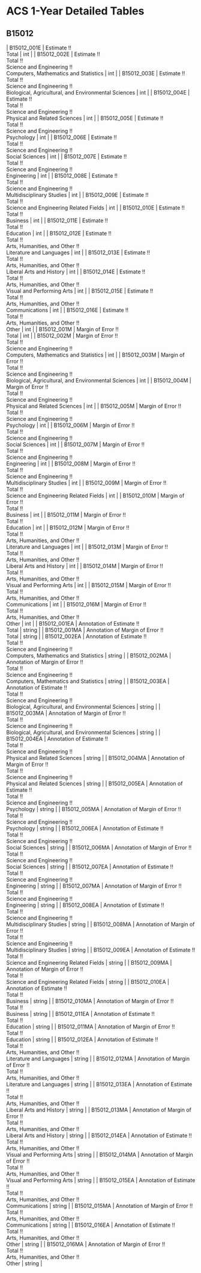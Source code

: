 # ACS 1-Year Detailed Tables

## B15012

| B15012_001E | Estimate !!<br>Total | int |
| B15012_002E | Estimate !!<br>Total !!<br>Science and Engineering !!<br>Computers, Mathematics and Statistics | int |
| B15012_003E | Estimate !!<br>Total !!<br>Science and Engineering !!<br>Biological, Agricultural, and Environmental Sciences | int |
| B15012_004E | Estimate !!<br>Total !!<br>Science and Engineering !!<br>Physical and Related Sciences | int |
| B15012_005E | Estimate !!<br>Total !!<br>Science and Engineering !!<br>Psychology | int |
| B15012_006E | Estimate !!<br>Total !!<br>Science and Engineering !!<br>Social Sciences | int |
| B15012_007E | Estimate !!<br>Total !!<br>Science and Engineering !!<br>Engineering | int |
| B15012_008E | Estimate !!<br>Total !!<br>Science and Engineering !!<br>Multidisciplinary Studies | int |
| B15012_009E | Estimate !!<br>Total !!<br>Science and Engineering Related Fields | int |
| B15012_010E | Estimate !!<br>Total !!<br>Business | int |
| B15012_011E | Estimate !!<br>Total !!<br>Education | int |
| B15012_012E | Estimate !!<br>Total !!<br>Arts, Humanities, and Other !!<br>Literature and Languages | int |
| B15012_013E | Estimate !!<br>Total !!<br>Arts, Humanities, and Other !!<br>Liberal Arts and History | int |
| B15012_014E | Estimate !!<br>Total !!<br>Arts, Humanities, and Other !!<br>Visual and Performing Arts | int |
| B15012_015E | Estimate !!<br>Total !!<br>Arts, Humanities, and Other !!<br>Communications | int |
| B15012_016E | Estimate !!<br>Total !!<br>Arts, Humanities, and Other !!<br>Other | int |
| B15012_001M | Margin of Error !!<br>Total | int |
| B15012_002M | Margin of Error !!<br>Total !!<br>Science and Engineering !!<br>Computers, Mathematics and Statistics | int |
| B15012_003M | Margin of Error !!<br>Total !!<br>Science and Engineering !!<br>Biological, Agricultural, and Environmental Sciences | int |
| B15012_004M | Margin of Error !!<br>Total !!<br>Science and Engineering !!<br>Physical and Related Sciences | int |
| B15012_005M | Margin of Error !!<br>Total !!<br>Science and Engineering !!<br>Psychology | int |
| B15012_006M | Margin of Error !!<br>Total !!<br>Science and Engineering !!<br>Social Sciences | int |
| B15012_007M | Margin of Error !!<br>Total !!<br>Science and Engineering !!<br>Engineering | int |
| B15012_008M | Margin of Error !!<br>Total !!<br>Science and Engineering !!<br>Multidisciplinary Studies | int |
| B15012_009M | Margin of Error !!<br>Total !!<br>Science and Engineering Related Fields | int |
| B15012_010M | Margin of Error !!<br>Total !!<br>Business | int |
| B15012_011M | Margin of Error !!<br>Total !!<br>Education | int |
| B15012_012M | Margin of Error !!<br>Total !!<br>Arts, Humanities, and Other !!<br>Literature and Languages | int |
| B15012_013M | Margin of Error !!<br>Total !!<br>Arts, Humanities, and Other !!<br>Liberal Arts and History | int |
| B15012_014M | Margin of Error !!<br>Total !!<br>Arts, Humanities, and Other !!<br>Visual and Performing Arts | int |
| B15012_015M | Margin of Error !!<br>Total !!<br>Arts, Humanities, and Other !!<br>Communications | int |
| B15012_016M | Margin of Error !!<br>Total !!<br>Arts, Humanities, and Other !!<br>Other | int |
| B15012_001EA | Annotation of Estimate !!<br>Total | string |
| B15012_001MA | Annotation of Margin of Error !!<br>Total | string |
| B15012_002EA | Annotation of Estimate !!<br>Total !!<br>Science and Engineering !!<br>Computers, Mathematics and Statistics | string |
| B15012_002MA | Annotation of Margin of Error !!<br>Total !!<br>Science and Engineering !!<br>Computers, Mathematics and Statistics | string |
| B15012_003EA | Annotation of Estimate !!<br>Total !!<br>Science and Engineering !!<br>Biological, Agricultural, and Environmental Sciences | string |
| B15012_003MA | Annotation of Margin of Error !!<br>Total !!<br>Science and Engineering !!<br>Biological, Agricultural, and Environmental Sciences | string |
| B15012_004EA | Annotation of Estimate !!<br>Total !!<br>Science and Engineering !!<br>Physical and Related Sciences | string |
| B15012_004MA | Annotation of Margin of Error !!<br>Total !!<br>Science and Engineering !!<br>Physical and Related Sciences | string |
| B15012_005EA | Annotation of Estimate !!<br>Total !!<br>Science and Engineering !!<br>Psychology | string |
| B15012_005MA | Annotation of Margin of Error !!<br>Total !!<br>Science and Engineering !!<br>Psychology | string |
| B15012_006EA | Annotation of Estimate !!<br>Total !!<br>Science and Engineering !!<br>Social Sciences | string |
| B15012_006MA | Annotation of Margin of Error !!<br>Total !!<br>Science and Engineering !!<br>Social Sciences | string |
| B15012_007EA | Annotation of Estimate !!<br>Total !!<br>Science and Engineering !!<br>Engineering | string |
| B15012_007MA | Annotation of Margin of Error !!<br>Total !!<br>Science and Engineering !!<br>Engineering | string |
| B15012_008EA | Annotation of Estimate !!<br>Total !!<br>Science and Engineering !!<br>Multidisciplinary Studies | string |
| B15012_008MA | Annotation of Margin of Error !!<br>Total !!<br>Science and Engineering !!<br>Multidisciplinary Studies | string |
| B15012_009EA | Annotation of Estimate !!<br>Total !!<br>Science and Engineering Related Fields | string |
| B15012_009MA | Annotation of Margin of Error !!<br>Total !!<br>Science and Engineering Related Fields | string |
| B15012_010EA | Annotation of Estimate !!<br>Total !!<br>Business | string |
| B15012_010MA | Annotation of Margin of Error !!<br>Total !!<br>Business | string |
| B15012_011EA | Annotation of Estimate !!<br>Total !!<br>Education | string |
| B15012_011MA | Annotation of Margin of Error !!<br>Total !!<br>Education | string |
| B15012_012EA | Annotation of Estimate !!<br>Total !!<br>Arts, Humanities, and Other !!<br>Literature and Languages | string |
| B15012_012MA | Annotation of Margin of Error !!<br>Total !!<br>Arts, Humanities, and Other !!<br>Literature and Languages | string |
| B15012_013EA | Annotation of Estimate !!<br>Total !!<br>Arts, Humanities, and Other !!<br>Liberal Arts and History | string |
| B15012_013MA | Annotation of Margin of Error !!<br>Total !!<br>Arts, Humanities, and Other !!<br>Liberal Arts and History | string |
| B15012_014EA | Annotation of Estimate !!<br>Total !!<br>Arts, Humanities, and Other !!<br>Visual and Performing Arts | string |
| B15012_014MA | Annotation of Margin of Error !!<br>Total !!<br>Arts, Humanities, and Other !!<br>Visual and Performing Arts | string |
| B15012_015EA | Annotation of Estimate !!<br>Total !!<br>Arts, Humanities, and Other !!<br>Communications | string |
| B15012_015MA | Annotation of Margin of Error !!<br>Total !!<br>Arts, Humanities, and Other !!<br>Communications | string |
| B15012_016EA | Annotation of Estimate !!<br>Total !!<br>Arts, Humanities, and Other !!<br>Other | string |
| B15012_016MA | Annotation of Margin of Error !!<br>Total !!<br>Arts, Humanities, and Other !!<br>Other | string |


